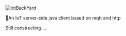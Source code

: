 ![IotBackYard](http://visualdust.com/kexie/repository/IotBackYard/Images/Head.png)

💩An IoT server-side java client based on mqtt and http

Still constructing....
